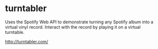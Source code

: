 # turntabler
Uses the Spotify Web API to demonstrate turning any Spotify album into a virtual vinyl record. Interact with the record by playing it on a virtual turntable.

http://turntabler.com/
